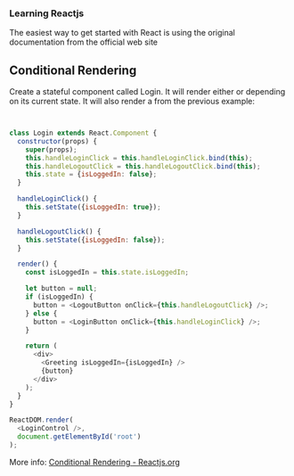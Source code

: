 ### Learning Reactjs
The easiest way to get started with React is using the original documentation from the official web site
## Conditional Rendering
Create a stateful component called Login.
It will render either <LoginButton /> or <LogoutButton /> depending on its current state. It will also render a <Greeting /> from the previous example:
```JavaScript


class Login extends React.Component {
  constructor(props) {
    super(props);
    this.handleLoginClick = this.handleLoginClick.bind(this);
    this.handleLogoutClick = this.handleLogoutClick.bind(this);
    this.state = {isLoggedIn: false};
  }

  handleLoginClick() {
    this.setState({isLoggedIn: true});
  }

  handleLogoutClick() {
    this.setState({isLoggedIn: false});
  }

  render() {
    const isLoggedIn = this.state.isLoggedIn;

    let button = null;
    if (isLoggedIn) {
      button = <LogoutButton onClick={this.handleLogoutClick} />;
    } else {
      button = <LoginButton onClick={this.handleLoginClick} />;
    }

    return (
      <div>
        <Greeting isLoggedIn={isLoggedIn} />
        {button}
      </div>
    );
  }
}

ReactDOM.render(
  <LoginControl />,
  document.getElementById('root')
);


```

More info: [ Conditional Rendering - Reactjs.org ](https://reactjs.org/docs/conditional-rendering.html)

